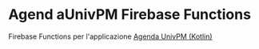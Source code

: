 # Agend aUnivPM Firebase Functions
Firebase Functions per l'applicazione [Agenda UnivPM (Kotlin)](https://github.com/federicobenedetti/AgendaUnivPM-kt)

